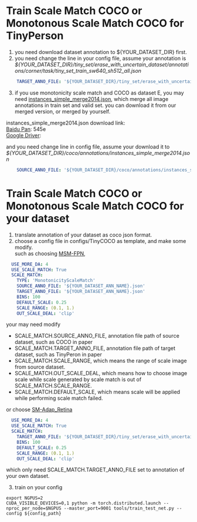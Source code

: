 # Train Scale Match COCO or Monotonous Scale Match COCO for TinyPerson
1. you need download dataset annotation to ${YOUR_DATASET_DIR} first.
2. you need change the line in your config file, assume your annotation is _\${YOUR\_DATASET\_DIR}/tiny\_set/erase\_with\_uncertain\_dataset/annotations/corner/task/tiny\_set\_train\_sw640\_sh512\_all.json_

```yaml
    TARGET_ANNO_FILE: '${YOUR_DATASET_DIR}/tiny_set/erase_with_uncertain_dataset/annotations/corner/task/tiny_set_train_sw640_sh512_all.json'
```


3. if you use monotonicity scale match and COCO as dataset E, you may need [instances_simple_merge2014.json](), which merge all image annotations in train set and valid set. you can download it from our merged version, or merged by yourself.

instances_simple_merge2014.json download link:<br/>
[Baidu Pan](https://pan.baidu.com/s/1_bEutedc3dz9DSR4v7xmVA): 545e<br/>
[Google Driver](https://drive.google.com/open?id=1K6U_KbX6HLMddgGnDIuYmfdRD7mFyIyT): <br/>

and you need change line in config file, assume your download it to _\${YOUR\_DATASET\_DIR}/coco/annotations/instances\_simple\_merge2014.json_

```yaml
    SOURCE_ANNO_FILE: '${YOUR_DATASET_DIR}/coco/annotations/instances_simple_merge2014.json'
```

# Train Scale Match COCO or Monotonous Scale Match COCO for your dataset
1. translate annotation of your dataset as coco json format.
2. choose a config file in configs/TinyCOCO as template, and make some modify.<br/>
such as choosing [MSM-FPN](https://github.com/ucas-vg/TinyBenchmark/blob/master/tiny_benchmark/configs/TinyCOCO/FPN/e2e_faster_rcnn_R_50_FPN_1x_batch4_msm_tinyperson.yaml),
```yaml
  USE_MORE_DA: 4
  USE_SCALE_MATCH: True
  SCALE_MATCH:
    TYPE: 'MonotonicityScaleMatch'
    SOURCE_ANNO_FILE: '${YOUR_DATASET_ANN_NAME}.json'
    TARGET_ANNO_FILE: '${YOUR_DATASET_ANN_NAME}.json'
    BINS: 100
    DEFAULT_SCALE: 0.25
    SCALE_RANGE: (0.1, 1.)
    OUT_SCALE_DEAL: 'clip'
```
your may need modify 
- SCALE_MATCH.SOURCE_ANNO_FILE, annotation file path of source dataset, such as COCO in paper
- SCALE_MATCH.TARGET_ANNO_FILE, annotation file path of target dataset, such as TinyPeron in paper
- SCALE_MATCH.SCALE_RANGE, which means the range of scale image from source dataset.
- SCALE_MATCH.OUT_SCALE_DEAL, which means how to choose image scale while scale generated by scale match is out of SCALE_MATCH.SCALE_RANGE.
- SCALE_MATCH.DEFAULT_SCALE, which means scale will be applied while performing scale match failed.

or choose [SM-Adap_Retina](https://github.com/ucas-vg/TinyBenchmark/blob/master/tiny_benchmark/configs/TinyCOCO/retina/adap_retina_R_50_FPN_1x_sm_tinyperson.yaml)
```yaml
  USE_MORE_DA: 4
  USE_SCALE_MATCH: True
  SCALE_MATCH:
    TARGET_ANNO_FILE: '${YOUR_DATASET_DIR}/tiny_set/erase_with_uncertain_dataset/annotations/corner/task/tiny_set_train_sw640_sh512_all.json'
    BINS: 100
    DEFAULT_SCALE: 0.25
    SCALE_RANGE: (0.1, 1.)
    OUT_SCALE_DEAL: 'clip'
```
which only need SCALE_MATCH.TARGET_ANNO_FILE set to annotation of your own dataset.

3. train on your config
```
export NGPUS=2
CUDA_VISIBLE_DEVICES=0,1 python -m torch.distributed.launch --nproc_per_node=$NGPUS --master_port=9001 tools/train_test_net.py --config ${config_path}
```
